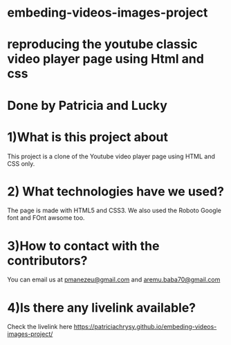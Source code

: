 # embeding-videos-images-project

# reproducing the youtube classic video player page using Html and css

# Done by Patricia and Lucky

# 1)What is this project about

This project is a clone of the Youtube video player page using HTML and CSS only.

# 2) What technologies have we used?

The page is made with HTML5 and CSS3. We also used the Roboto Google font and FOnt awsome too.

# 3)How to contact with the contributors?

You can email us at pmanezeu@gmail.com and aremu.baba70@gmail.com

# 4)Is there any livelink available?

Check the livelink here https://patriciachrysy.github.io/embeding-videos-images-project/